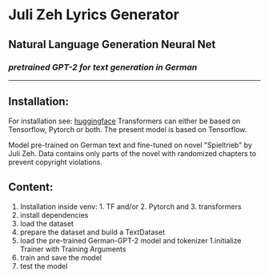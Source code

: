 # Juli Zeh Lyrics Generator
## Natural Language Generation Neural Net
### *pretrained GPT-2 for text generation in German*
------------

## Installation:
For installation see: [huggingface](https://huggingface.co/transformers/installation.html)
Transformers can either be based on  Tensorflow, Pytorch or both. 
The present model is based on Tensorflow.

Model pre-trained on German text and fine-tuned on novel "Spieltrieb" by Juli Zeh. Data contains only parts of the novel with randomized chapters to prevent copyright violations.  

## Content: 

1. Installation inside venv: 1. TF and/or 2. Pytorch and 3. transformers
1. install dependencies
2. load the dataset
1. prepare the dataset and build a TextDataset
1. load the pre-trained German-GPT-2 model and tokenizer
1.initialize Trainer with Training Arguments
1. train and save the model
1. test the model
